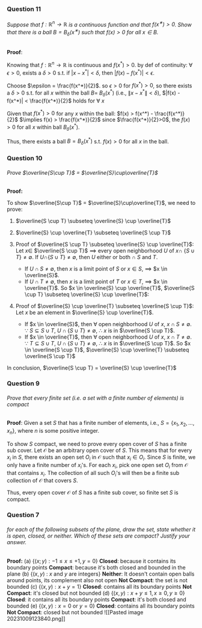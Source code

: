 ### Question 11
###### Suppose that $f:\mathbb{R}^n\rightarrow\mathbb{R}$  is a continuous function and that $f (x^∗) > 0$. Show that there is a ball $B=B_{\delta} (x^∗)$ such that $f(x) > 0$ for all $x\in B$.
**Proof**:

Knowing that $f:\mathbb{R}^n \to \mathbb{R}$ is continuous and $f(x^*) > 0$. 
by def of continuity: $\forall$ $\epsilon > 0$, exists a $\delta > 0$ s.t. if $| x - x^* | < \delta$, then $|f(x) - f(x^*)| < \epsilon$.

Choose $\epsilon = \frac{f(x^*)}{2}$. so $\epsilon>0$ for $f(x^*) > 0$,
so there exists a $\delta > 0$ s.t. for all $x$ within the ball $B=$ $B_\delta(x^*)$ (i.e., $\| x - x^* \| < \delta$), $|f(x) - f(x^*)| < \frac{f(x^*)}{2}$ holds for $\forall$ $x$ 

Given that $f(x^*) > 0$ for any $x$ within the ball:
$f(x) > f(x^*) - \frac{f(x^*)}{2}$ $\implies f(x) > \frac{f(x^*)}{2}$
since $\frac{f(x^*)}{2}>0$, the $f(x) > 0$ for all $x$ within ball $B_\delta(x^*)$.

Thus, there exists a ball $B=B_\delta(x^*)$ s.t. $f(x) > 0$ for all $x$ in the ball.

### Question 10
###### Prove $\overline{S\cup T}$ = $\overline{S}\cup\overline{T}$
**Proof:**

To show $\overline{S\cup T}$ = $\overline{S}\cup\overline{T}$, we need to prove:
1. $\overline{S \cup T} \subseteq \overline{S} \cup \overline{T}$
2. $\overline{S} \cup \overline{T} \subseteq \overline{S \cup T}$

1. Proof of $\overline{S \cup T} \subseteq \overline{S} \cup \overline{T}$:
	Let $x\in$ $\overline{S \cup T}$ $\implies$ every open neighborhood $U$ of $x\cap$ $\{S \cup T\} \neq\emptyset$. If $U\cap${$S \cup T$}$\neq\emptyset$, then $U$ either or both $\cap$ $S$ and $T$. 
	- If $U\cap S\neq\emptyset$, then $x$ is a limit point of $S$ or $x \in S$, $\implies$ $x \in \overline{S}$.
	- If $U\cap T\neq\emptyset$, then $x$ is a limit point of $T$ or $x \in T$, $\implies$ $x \in \overline{T}$.
	So $x \in \overline{S} \cup \overline{T}$, $\overline{S \cup T} \subseteq \overline{S} \cup \overline{T}$:

2. Proof of $\overline{S} \cup \overline{T} \subseteq \overline{S \cup T}$:
	Let $x$ be an element in $\overline{S} \cup \overline{T}$.
	- If $x \in \overline{S}$, then $\forall$ open neighborhood $U$ of $x$, $x\cap S\neq\emptyset$. 
	  $\because$ $S \subseteq S \cup T$, $U \cap \{S \cup T \}\neq\emptyset$, $\therefore$ $x$ is in $\overline{S \cup T}$.
	-  If $x \in \overline{T}$, then $\forall$ open neighborhood $U$ of $x$, $x\cap T\neq\emptyset$. 
	  $\because$ $T \subseteq S \cup T$, $U \cap \{S \cup T \}\neq\emptyset$, $\therefore$ $x$ is in $\overline{S \cup T}$. 
	So $x \in \overline{S \cup T}$, $\overline{S} \cup \overline{T} \subseteq \overline{S \cup T}$

In conclusion, $\overline{S \cup T} = \overline{S} \cup \overline{T}$

### Question 9
###### Prove that every finite set (i.e. a set with a finite number of elements) is compact
**Proof**:
Given a set $S$ that has a finite number of elements, i.e., 
$S = \{x_1, x_2, \ldots, x_n\}$, where $n$ is some positive integer.

To show $S$ compact, we need to prove every open cover of $S$ has a finite sub cover.
Let $\mathcal{O}$ be an arbitrary open cover of $S$. This means that for every $x_i$ in $S$, there exists an open set $O_i$ in $\mathcal{O}$ such that $x_i \in O_i$.
Since $S$ is finite, we only have a finite number of $x_i$'s. For each $x_i$, pick one open set $O_i$ from $\mathcal{O}$ that contains $x_i$. The collection of all such $O_i$'s will then be a finite sub collection of $\mathcal{O}$ that covers $S$.

Thus, every open cover $\mathcal{O}$ of $S$ has a finite sub cover, so finite set $S$ is compact.

### Question 7
###### for each of the following subsets of the plane, draw the set, state whether it is open, closed, or neither. Which of these sets are compact? Justify your answer.
**Proof:**
(a) $\{(x; y) : −1 ≤ x ≤ +1, y = 0\}$ 
	**Closed**: because it contains its boundary points
	**Compact**: because it's both closed and bounded in the plane
(b) $\{(x, y)$ : $x$ and $y$ are integers$\}$ 
	**Neither**: It doesn't contain open balls around points, its complement also not open
	**Not Compact**: the set is not bounded
(c) $\{(x, y) : x + y = 1\}$ 
	**Closed**: contains all its boundary points
	**Not Compact**: it's closed but not bounded
(d) $\{(x, y) : x + y ≤ 1, x ≥ 0, y ≥ 0\}$ 
	**Closed**: it contains all its boundary points
	**Compact**: it's both closed and bounded
(e) $\{(x, y) : x=0$ or $y=0\}$
	**Closed**: contains all its boundary points
	**Not Compact**: closed but not bounded
![[Pasted image 20231009123840.png]]

